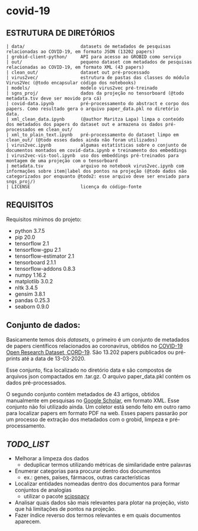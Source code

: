 # covid-19


ESTRUTURA DE DIRETÓRIOS
-------------------------

    | data/                     datasets de metadados de pesquisas relacionadas ao COVID-19, em formato JSON (13202 papers)
    | grobid-client-python/     API para acesso ao GROBID como serviço
    | out/                      pequeno dataset com metadados de pesquisas relacionadas ao COVID-19, em formato XML (43 papers)
    | clean_out/                dataset out pré-processado 
    | virus2vec/                estrutura de pastas das classes do módulo Virus2Vec (@todo encapsular código dos notebooks)
    | models/                   modelo virus2vec pré-treinado
    | sgns_proj/                dados da projeção no tensorboard (@todo metadata.tsv deve ser movido pra cá)
    | covid-data.ipynb          pré-processamento do abstract e corpo dos papers. Como resultado gera o arquivo paper_data.pkl no diretório data.
    | xml_clean_data.ipynb      (@author Maritza Lapa) limpa o conteúdo dos metadados dos papers do dataset out e armazena os dados pré-processados em clean_out/  
    | xml_to_plain_text.ipynb   pré-processamento do dataset limpo em clean_out/ (@todo esses dados ainda não foram utilizados)
    | virus2vec.ipynb           algumas estatísticas sobre o conjunto de documentos montados em covid-data.ipynb e treinamento dos embeddings
    | virus2vec-vis-tool.ipynb  uso dos embeddings pré-treinados para montagem de uma projeção com o tensorboard
    | metadata.tsv              arquivo no notebook virus2vec.ipynb com informações sobre item|label dos pontos na projeção (@todo dados não categorizados por enquanto @todo2: esse arquivo deve ser enviado para sngs_proj/)
    | LICENSE                   licença do código-fonte 
    
    
REQUISITOS
-----------

Requisitos mínimos do projeto:

- python 3.7.5
- pip    20.0
- tensorflow 2.1
- tensorflow-gpu 2.1
- tensorflow-estimator 2.1
- tensorboard 2.1.1
- tensorflow-addons 0.8.3
- numpy 1.16.2
- matplotlib 3.0.2
- nltk 3.4.5
- gensim 3.8.1
- pandas 0.25.3
- seaborn 0.9.0

## Conjunto de dados:

Basicamente temos dois _datasets_, o primeiro é um conjunto de metadados de papers científicos relacionados 
ao coronavirus, obtidos no [COVID-19 Open Research Dataset, CORD-19](https://pages.semanticscholar.org/coronavirus-research).
São 13.202 papers publicados ou pré-prints até a data de 13-03-2020.

Esse conjunto, fica localizado no diretório data e são compostos de arquivos json compactados em .tar.gz. 
O arquivo paper_data.pkl contém os dados pré-processados. 

O segundo conjunto contém metadados de 43 artigos, obtidos manualmente em pesquisas no [Google Scholar](https://scholar.google.com.br/), 
em formato XML. Esse conjunto não foi utilizado ainda. Um coletor está sendo feito em outro ramo para localizar papers em formato PDF na web.
Esses papers passarão por um processo de extração dos metadados com o grobid, limpeza e pré-processamento.

## _TODO_LIST_

- Melhorar a limpeza dos dados
    - deduplicar termos utilizando métricas de similaridade entre palavras
- Enumerar categorias para procurar dentro dos documentos
    - ex.: genes, países, fármacos, outras características
- Localizar entidades nomeadas dentro dos documentos para formar conjuntos de analogias
    -    utilizar o pacote [scipspacy](https://github.com/allenai/scispacy)
- Analisar quais dados são mais relevantes para plotar na projeção, visto que há limitações de pontos na projeção.
- Fazer índice reverso dos termos relevantes e em quais documentos aparecem.